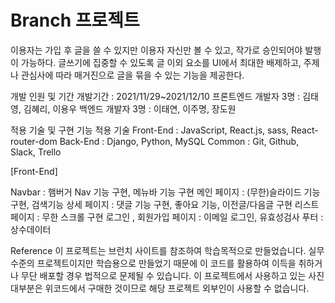 # Branch 프로젝트

이용자는 가입 후 글을 쓸 수 있지만 이용자 자신만 볼 수 있고, 작가로 승인되어야 발행이 가능하다.
글쓰기에 집중할 수 있도록 글 이외 요소를 UI에서 최대한 배제하고, 주제나 관심사에 따라 매거진으로 글을 묶을 수 있는 기능을 제공한다.

개발 인원 및 기간
개발기간 : 2021/11/29~2021/12/10
프론트엔드 개발자 3명 : 김태영, 김혜리, 이용우
백엔드 개발자 3명 : 이태연, 이주명, 장도원

적용 기술 및 구현 기능
적용 기술
Front-End : JavaScript, React.js, sass, React-router-dom
Back-End : Django, Python, MySQL
Common : Git, Github, Slack, Trello

[Front-End]

Navbar : 햄버거 Nav 기능 구현, 메뉴바 기능 구현
메인 페이지 : (무한)슬라이드 기능 구현, 검색기능
상세 페이지 : 댓글 기능 구현, 좋아요 기능, 이전글/다음글 구현
리스트 페이지 : 무한 스크롤 구현
로그인 , 회원가입 페이지 : 이메일 로그인, 유효성검사
푸터 : 상수데이터

Reference
이 프로젝트는 브런치 사이트를 참조하여 학습목적으로 만들었습니다.
실무수준의 프로젝트이지만 학습용으로 만들었기 때문에 이 코드를 활용하여 이득을 취하거나 무단 배포할 경우 법적으로 문제될 수 있습니다.
이 프로젝트에서 사용하고 있는 사진 대부분은 위코드에서 구매한 것이므로 해당 프로젝트 외부인이 사용할 수 없습니다.
